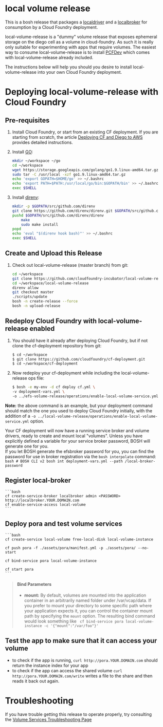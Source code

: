 # local volume release
This is a bosh release that packages a [localdriver](https://github.com/cloudfoundry-incubator/localdriver) and a [localbroker](https://github.com/cloudfoundry-incubator/localbroker) for consumption by a Cloud Foundry deployment.

local-volume-release is a "dummy" volume release that exposes ephemeral storage on the diego cell as a volume in cloud-foundry.  As such it is really only suitable for experimenting with apps that require volumes.  The easiest way to consume local-volume-release is to install [PCFDev](https://docs.pivotal.io/pcf-dev/) which comes with local-volume-release already included.

The instructions below will help you should you desire to install local-volume-release into your own Cloud Foundry deployment.

# Deploying local-volume-release with Cloud Foundry

## Pre-requisites

1. Install Cloud Foundry, or start from an existing CF deployment.  If you are starting from scratch, the article [Deploying CF and Diego to AWS](https://docs.cloudfoundry.org/deploying/index.html) provides detailed instructions.

1. Install [GO](https://golang.org/dl/):

    ```bash
    mkdir ~/workspace ~/go
    cd ~/workspace
    wget https://storage.googleapis.com/golang/go1.9.linux-amd64.tar.gz
    sudo tar -C /usr/local -xzf go1.9.linux-amd64.tar.gz
    echo 'export GOPATH=$HOME/go' >> ~/.bashrc
    echo 'export PATH=$PATH:/usr/local/go/bin:$GOPATH/bin' >> ~/.bashrc
    exec $SHELL
    ```

1. Install [direnv](https://github.com/direnv/direnv#from-source):

    ```bash
    mkdir -p $GOPATH/src/github.com/direnv
    git clone https://github.com/direnv/direnv.git $GOPATH/src/github.com/direnv/direnv
    pushd $GOPATH/src/github.com/direnv/direnv
        make
        sudo make install
    popd
    echo 'eval "$(direnv hook bash)"' >> ~/.bashrc
    exec $SHELL
    ```

## Create and Upload this Release

1. Check out local-volume-release (master branch) from git:

    ```bash
    cd ~/workspace
    git clone https://github.com/cloudfoundry-incubator/local-volume-release.git
    cd ~/workspace/local-volume-release
    direnv allow
    git checkout master
    ./scripts/update
    bosh -n create-release --force 
    bosh -n upload-release
    ```

## Redeploy Cloud Foundry with local-volume-release enabled

1. You should have it already after deploying Cloud Foundry, but if not clone the cf-deployment repository from git:

    ```bash
    $ cd ~/workspace
    $ git clone https://github.com/cloudfoundry/cf-deployment.git
    $ cd ~/workspace/cf-deployment
    ```

2. Now redeploy your cf-deployment while including the local-volume-release ops file:
    ```bash
    $ bosh -e my-env -d cf deploy cf.yml \
    -v deployment-vars.yml \ 
    -o ../efs-volume-release/operations/enable-local-volume-service.yml
    ```
    
**Note:** the above command is an example, but your deployment command should match the one you used to deploy Cloud Foundry initially, with the addition of a `-o ../local-volume-release/operations/enable-local-volume-service.yml` option.

Your CF deployment will now have a running service broker and volume drivers, ready to create and mount local "volumes".  Unless you have explicitly defined a variable for your service broker password, BOSH will generate one for you.  
If you let BOSH generate the efsbroker password for you, you can find the password for use in broker registration via the `bosh interpolate` command:
    ```bash
    # BOSH CLI v2
    bosh int deployment-vars.yml --path /local-broker-password
    ```

## Register local-broker

    ```bash
    cf create-service-broker localbroker admin <PASSWORD> http://localbroker.YOUR.DOMAIN.com
    cf enable-service-access local-volume
    ```

## Deploy pora and test volume services

    ```bash
    cf create-service local-volume free-local-disk local-volume-instance
    
    cf push pora -f ./assets/pora/manifest.yml -p ./assets/pora/ --no-start
    
    cf bind-service pora local-volume-instance
    
    cf start pora
    ```
> #### Bind Parameters
> * **mount:** By default, volumes are mounted into the application container in an arbitrarily named folder under /var/vcap/data.  If you prefer to mount your directory to some specific path where your application expects it, you can control the container mount path by specifying the `mount` option.  The resulting bind command would look something like 
> ``` cf bind-service pora local-volume-instance -c '{"mount":"/var/foo"}'```

## Test the app to make sure that it can access your volume
* to check if the app is running, `curl http://pora.YOUR.DOMAIN.com` should return the instance index for your app
* to check if the app can access the shared volume `curl http://pora.YOUR.DOMAIN.com/write` writes a file to the share and then reads it back out again.

# Troubleshooting
If you have trouble getting this release to operate properly, try consulting the [Volume Services Troubleshooting Page](https://github.com/cloudfoundry-incubator/volman/blob/master/TROUBLESHOOTING.md)
